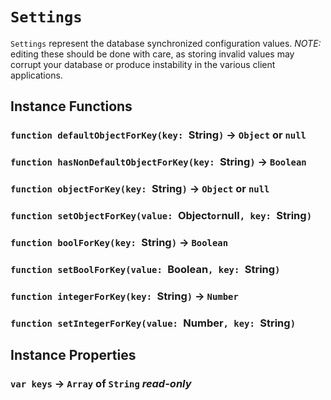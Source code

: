# `Settings`

`Settings` represent the database synchronized configuration values. _NOTE:_ editing these should be done with care, as storing invalid values may corrupt your database or produce instability in the various client applications.   
  


## Instance Functions

### `function defaultObjectForKey(key: `String`)` → `Object` or `null`

### `function hasNonDefaultObjectForKey(key: `String`)` → `Boolean`

### `function objectForKey(key: `String`)` → `Object` or `null`

### `function setObjectForKey(value: `Object` or `null`, key: `String`)`

### `function boolForKey(key: `String`)` → `Boolean`

### `function setBoolForKey(value: `Boolean`, key: `String`)`

### `function integerForKey(key: `String`)` → `Number`

### `function setIntegerForKey(value: `Number`, key: `String`)`

## Instance Properties

### `var keys` → `Array` of `String` _read-only_

